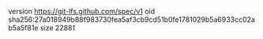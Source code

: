 version https://git-lfs.github.com/spec/v1
oid sha256:27a018949b88f983730fea5af3cb9cd51b0fe1781029b5a6933cc02ab5a5f81e
size 22881
